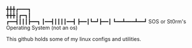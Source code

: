 
╋╋╋┏━━━┓   
╋╋╋┃┏━┓┃   
┏━━┫┃┃┃┣━━┓
┃━━┫┃┃┃┃━━┫
┣━━┃┗━┛┣━━┃
┗━━┻━━━┻━━┛
SOS or St0rm's Operating System (not an os)



This github holds some of my linux configs and utilities.



